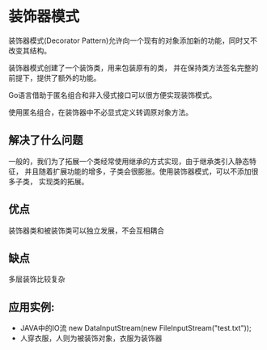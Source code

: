 # 装饰器模式
装饰器模式(Decorator Pattern)允许向一个现有的对象添加新的功能，同时又不改变其结构。

装饰器模式创建了一个装饰类，用来包装原有的类，
并在保持类方法签名完整的前提下，提供了额外的功能。

Go语言借助于匿名组合和非入侵式接口可以很方便实现装饰模式。

使用匿名组合，在装饰器中不必显式定义转调原对象方法。

## 解决了什么问题
一般的，我们为了拓展一个类经常使用继承的方式实现，由于继承类引入静态特征，
并且随着扩展功能的增多，子类会很膨胀。使用装饰器模式，可以不添加很多子类，
实现类的拓展。

## 优点
装饰器类和被装饰类可以独立发展，不会互相耦合

## 缺点
多层装饰比较复杂

## 应用实例:
- JAVA中的IO流
 new DataInputStream(new FileInputStream("test.txt"));
- 人穿衣服，人则为被装饰对象，衣服为装饰器